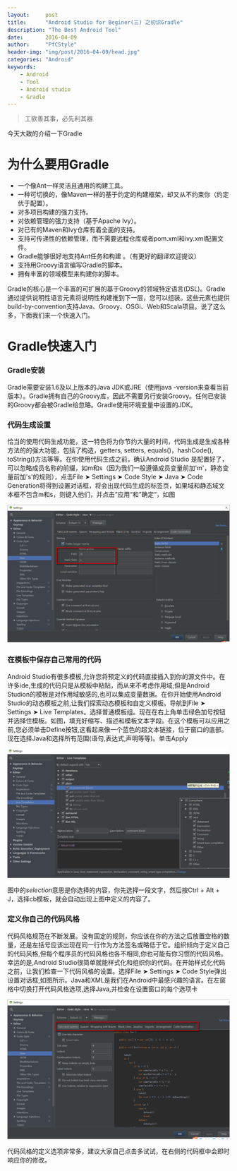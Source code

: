 ```yaml
---
layout:		post
title:		"Android Studio for Beginer(三) 之初识Gradle"
description: "The Best Android Tool"
date:		2016-04-09
author:		"PfCStyle"
header-img:	"img/post/2016-04-09/head.jpg"
categories: "Android"
keywords:
    - Android
    - Tool
    - Android studio
    - Gradle
---
```


> 工欲善其事，必先利其器

今天大致的介绍一下Gradle

# 为什么要用Gradle

- 一个像Ant一样灵活且通用的构建工具。
- 一种可切换的，像Maven一样的基于约定的构建框架，却又从不约束你（约定优于配置）。
- 对多项目构建的强力支持。
- 对依赖管理的强力支持（基于Apache Ivy）。
- 对已有的Maven和Ivy仓库有着全面的支持。
- 支持可传递性的依赖管理，而不需要远程仓库或者pom.xml和ivy.xml配置文件。
- Gradle能够很好地支持Ant任务和构建 。（有更好的翻译欢迎提议）
- 支持用Groovy语言编写Gradle的脚本。
- 拥有丰富的领域模型来构建你的脚本。

Gradle的核心是一个丰富的可扩展的基于Groovy的领域特定语言(DSL)。Gradle通过提供说明性语言元素将说明性构建推到下一层，您可以组装。这些元素也提供build-by-convention支持Java、Groovy、OSGi、Web和Scala项目。说了这么多，下面我们来一个快速入门。

# Gradle快速入门

### Gradle安装

Gradle需要安装1.6及以上版本的Java JDK或JRE（使用java -version来查看当前版本）。Gradle拥有自己的Groovy库，因此不需要另行安装Groovy。任何已安装的Groovy都会被Gradle给忽略。Gradle使用环境变量中设置的JDK。

	

### 代码生成设置

恰当的使用代码生成功能，这一特色将为你节约大量的时间，代码生成是生成各种方法的的强大功能，包括了构造，getters, setters, equals()，hashCode(), toString()方法等等。在你使用代码生成之前，确认Android Studio 是配置好了，可以忽略成员名称的前缀，如m和s（因为我们一般遵循成员变量前加'm'，静态变量前加's'的规则），点击File ➤ Settings ➤ Code Style ➤ Java ➤ Code Generation将得到设置对话框，将会出现代码生成的标签页，如果域和静态域文本框不包含m和s，则键入他们，并点击”应用“和”确定“，如图

![](/img/post/2016-03-30/generator.png)

### 在模板中保存自己常用的代码

Android Studio有很多模板,允许您将预定义的代码直接插入到你的源文件中。在许多ide,生成的代码只是从模板中粘贴，而从来不考虑作用域;但是Android Studion的模板是对作用域敏感的,也可以集成变量数据。在你开始使用Android Studio的动态模板之前,让我们探索动态模板和自定义模板。导航到File ➤ Settings ➤ Live Templates。选择普通模板组。现在在右上角单击绿色加号按钮并选择住模板。如图，填充好缩写、描述和模板文本字段。在这个模板可以应用之前,您必须单击Define按钮,这看起来像一个蓝色的超文本链接，位于窗口的底部。现在选择Java和选择所有范围(语句,表达式,声明等等)。单击Apply

![](/img/post/2016-03-30/live_tem.png)

图中的$selection$意思是你选择的内容，你先选择一段文字，然后按Ctrl + Alt + J，选择cb模板，就会自动出现上图中定义的内容了。

### 定义你自己的代码风格

代码风格规范在不断发展。没有固定的规则，你应该在你的方法之后放置空格的数量，还是左括号应该出现在同一行作为方法签名或略低于它。组织倾向于定义自己的代码风格,但每个程序员的代码风格也各不相同,你也可能有你习惯的代码风格。幸运的是,Android Studio很简单就能样式化和组织你的代码。在开始样式化代码之前，让我们检查一下代码风格的设置。选择File ➤ Settings ➤ Code Style弹出设置对话框,如图所示。Java和XML是我们在Android中最感兴趣的语言。在左窗格中切换打开代码风格选项,选择Java,并检查在设置窗口的每个选项卡

![](/img/post/2016-03-30/code_style.png)

代码风格的定义选项非常多，建议大家自己点击多试试，在右侧的代码框中会即时响应你的修改。

